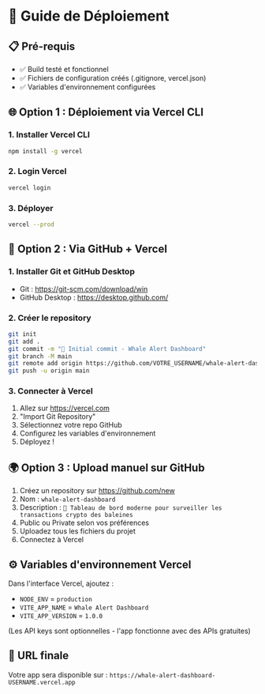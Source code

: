 # 🚀 Guide de Déploiement

## 📋 Pré-requis
- ✅ Build testé et fonctionnel
- ✅ Fichiers de configuration créés (.gitignore, vercel.json)
- ✅ Variables d'environnement configurées

## 🌐 Option 1 : Déploiement via Vercel CLI

### 1. Installer Vercel CLI
```bash
npm install -g vercel
```

### 2. Login Vercel
```bash
vercel login
```

### 3. Déployer
```bash
vercel --prod
```

## 🐙 Option 2 : Via GitHub + Vercel

### 1. Installer Git et GitHub Desktop
- Git : https://git-scm.com/download/win
- GitHub Desktop : https://desktop.github.com/

### 2. Créer le repository
```bash
git init
git add .
git commit -m "🐋 Initial commit - Whale Alert Dashboard"
git branch -M main
git remote add origin https://github.com/VOTRE_USERNAME/whale-alert-dashboard.git
git push -u origin main
```

### 3. Connecter à Vercel
1. Allez sur https://vercel.com
2. "Import Git Repository"
3. Sélectionnez votre repo GitHub
4. Configurez les variables d'environnement
5. Déployez !

## 🌍 Option 3 : Upload manuel sur GitHub

1. Créez un repository sur https://github.com/new
2. Nom : `whale-alert-dashboard`
3. Description : `🐋 Tableau de bord moderne pour surveiller les transactions crypto des baleines`
4. Public ou Private selon vos préférences
5. Uploadez tous les fichiers du projet
6. Connectez à Vercel

## ⚙️ Variables d'environnement Vercel

Dans l'interface Vercel, ajoutez :
- `NODE_ENV` = `production`
- `VITE_APP_NAME` = `Whale Alert Dashboard`
- `VITE_APP_VERSION` = `1.0.0`

(Les API keys sont optionnelles - l'app fonctionne avec des APIs gratuites)

## 🎯 URL finale
Votre app sera disponible sur : `https://whale-alert-dashboard-USERNAME.vercel.app`
